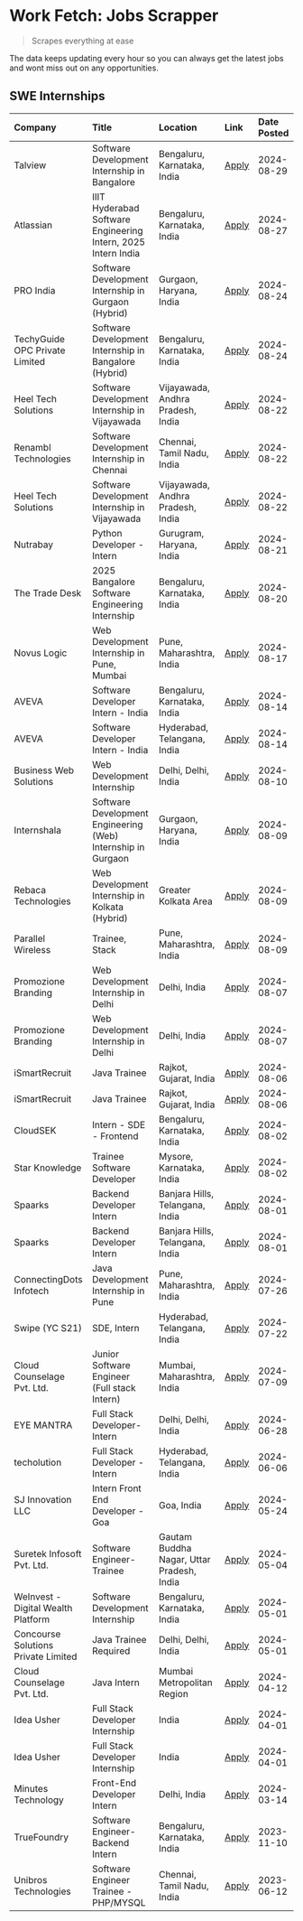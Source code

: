 # Work Fetch: Jobs Scrapper
> Scrapes everything at ease

The data keeps updating every hour so you can always get the latest jobs and wont miss out on any opportunities.

## SWE Internships
<!--START_SECTION:workfetch-->
| Company                             | Title                                                         | Location                                  | Link                                                                                                                                                                                                                                                                                    | Date Posted   |
|:------------------------------------|:--------------------------------------------------------------|:------------------------------------------|:----------------------------------------------------------------------------------------------------------------------------------------------------------------------------------------------------------------------------------------------------------------------------------------|:--------------|
| Talview                             | Software Development Internship in Bangalore                  | Bengaluru, Karnataka, India               | [Apply](https://in.linkedin.com/jobs/view/software-development-internship-in-bangalore-at-talview-4012997749?position=54&pageNum=0&refId=paVSMlfSXon2W1eCvEH6sA%3D%3D&trackingId=w2K3aFU%2BqZZupFNIu2ka6A%3D%3D&trk=public_jobs_jserp-result_search-card)                               | 2024-08-29    |
| Atlassian                           | IIIT Hyderabad Software Engineering Intern, 2025 Intern India | Bengaluru, Karnataka, India               | [Apply](https://in.linkedin.com/jobs/view/iiit-hyderabad-software-engineering-intern-2025-intern-india-at-atlassian-4009450341?position=48&pageNum=0&refId=paVSMlfSXon2W1eCvEH6sA%3D%3D&trackingId=DVKIFEZ6%2BWPgQXj4Di%2BpvQ%3D%3D&trk=public_jobs_jserp-result_search-card)           | 2024-08-27    |
| PRO India                           | Software Development Internship in Gurgaon (Hybrid)           | Gurgaon, Haryana, India                   | [Apply](https://in.linkedin.com/jobs/view/software-development-internship-in-gurgaon-hybrid-at-pro-india-4009587664?position=41&pageNum=0&refId=paVSMlfSXon2W1eCvEH6sA%3D%3D&trackingId=lK5dhbEwJaqq%2FYQgDCn%2BeA%3D%3D&trk=public_jobs_jserp-result_search-card)                      | 2024-08-24    |
| TechyGuide OPC Private Limited      | Software Development Internship in Bangalore (Hybrid)         | Bengaluru, Karnataka, India               | [Apply](https://in.linkedin.com/jobs/view/software-development-internship-in-bangalore-hybrid-at-techyguide-opc-private-limited-4009591646?position=49&pageNum=0&refId=paVSMlfSXon2W1eCvEH6sA%3D%3D&trackingId=f%2BXsITEf89YPiDXeBXdvzw%3D%3D&trk=public_jobs_jserp-result_search-card) | 2024-08-24    |
| Heel Tech Solutions                 | Software Development Internship in Vijayawada                 | Vijayawada, Andhra Pradesh, India         | [Apply](https://in.linkedin.com/jobs/view/software-development-internship-in-vijayawada-at-heel-tech-solutions-4007906692?position=34&pageNum=0&refId=paVSMlfSXon2W1eCvEH6sA%3D%3D&trackingId=zEBbnjedsXAhjYzI1wG%2FgA%3D%3D&trk=public_jobs_jserp-result_search-card)                  | 2024-08-22    |
| Renambl Technologies                | Software Development Internship in Chennai                    | Chennai, Tamil Nadu, India                | [Apply](https://in.linkedin.com/jobs/view/software-development-internship-in-chennai-at-renambl-technologies-4007910299?position=43&pageNum=0&refId=paVSMlfSXon2W1eCvEH6sA%3D%3D&trackingId=qiFFKe0Jw9sZNGGttThzSA%3D%3D&trk=public_jobs_jserp-result_search-card)                      | 2024-08-22    |
| Heel Tech Solutions                 | Software Development Internship in Vijayawada                 | Vijayawada, Andhra Pradesh, India         | [Apply](https://in.linkedin.com/jobs/view/software-development-internship-in-vijayawada-at-heel-tech-solutions-4007906692?position=9&pageNum=2&refId=n0BggTlT3zpNTO53uOPVPQ%3D%3D&trackingId=G7CyXts1rs5vzxIreiLKng%3D%3D&trk=public_jobs_jserp-result_search-card)                     | 2024-08-22    |
| Nutrabay                            | Python Developer - Intern                                     | Gurugram, Haryana, India                  | [Apply](https://in.linkedin.com/jobs/view/python-developer-intern-at-nutrabay-4003909226?position=42&pageNum=0&refId=paVSMlfSXon2W1eCvEH6sA%3D%3D&trackingId=lah1OhKKh%2FPNLbJxm7Xkxg%3D%3D&trk=public_jobs_jserp-result_search-card)                                                   | 2024-08-21    |
| The Trade Desk                      | 2025 Bangalore Software Engineering Internship                | Bengaluru, Karnataka, India               | [Apply](https://in.linkedin.com/jobs/view/2025-bangalore-software-engineering-internship-at-the-trade-desk-3987456531?position=10&pageNum=0&refId=paVSMlfSXon2W1eCvEH6sA%3D%3D&trackingId=aUJFnI9bH5SN1a4m9qLeUA%3D%3D&trk=public_jobs_jserp-result_search-card)                        | 2024-08-20    |
| Novus Logic                         | Web Development Internship in Pune, Mumbai                    | Pune, Maharashtra, India                  | [Apply](https://in.linkedin.com/jobs/view/web-development-internship-in-pune-mumbai-at-novus-logic-4003713081?position=45&pageNum=0&refId=paVSMlfSXon2W1eCvEH6sA%3D%3D&trackingId=hncG6YPsist52SKzagKS7Q%3D%3D&trk=public_jobs_jserp-result_search-card)                                | 2024-08-17    |
| AVEVA                               | Software Developer Intern - India                             | Bengaluru, Karnataka, India               | [Apply](https://in.linkedin.com/jobs/view/software-developer-intern-india-at-aveva-3998279987?position=7&pageNum=0&refId=paVSMlfSXon2W1eCvEH6sA%3D%3D&trackingId=mNsknK3S4FGZjzBOn0IA6Q%3D%3D&trk=public_jobs_jserp-result_search-card)                                                 | 2024-08-14    |
| AVEVA                               | Software Developer Intern - India                             | Hyderabad, Telangana, India               | [Apply](https://in.linkedin.com/jobs/view/software-developer-intern-india-at-aveva-3998281598?position=12&pageNum=0&refId=paVSMlfSXon2W1eCvEH6sA%3D%3D&trackingId=KsZpHV9xG82bjW%2BWwYPcgA%3D%3D&trk=public_jobs_jserp-result_search-card)                                              | 2024-08-14    |
| Business Web Solutions              | Web Development Internship                                    | Delhi, Delhi, India                       | [Apply](https://in.linkedin.com/jobs/view/web-development-internship-at-business-web-solutions-3997105289?position=59&pageNum=0&refId=paVSMlfSXon2W1eCvEH6sA%3D%3D&trackingId=ni%2F0s3mKfbnqtg7Yb%2FobKQ%3D%3D&trk=public_jobs_jserp-result_search-card)                                | 2024-08-10    |
| Internshala                         | Software Development Engineering (Web) Internship in Gurgaon  | Gurgaon, Haryana, India                   | [Apply](https://in.linkedin.com/jobs/view/software-development-engineering-web-internship-in-gurgaon-at-internshala-3997620471?position=4&pageNum=0&refId=paVSMlfSXon2W1eCvEH6sA%3D%3D&trackingId=jBrsYi5AsT8UUo5Rh7%2FBjw%3D%3D&trk=public_jobs_jserp-result_search-card)              | 2024-08-09    |
| Rebaca Technologies                 | Web Development Internship in Kolkata (Hybrid)                | Greater Kolkata Area                      | [Apply](https://in.linkedin.com/jobs/view/web-development-internship-in-kolkata-hybrid-at-rebaca-technologies-3997621369?position=39&pageNum=0&refId=paVSMlfSXon2W1eCvEH6sA%3D%3D&trackingId=PKVVsueeCR4ZrUXBpwBidQ%3D%3D&trk=public_jobs_jserp-result_search-card)                     | 2024-08-09    |
| Parallel Wireless                   | Trainee, Stack                                                | Pune, Maharashtra, India                  | [Apply](https://in.linkedin.com/jobs/view/trainee-stack-at-parallel-wireless-3905689841?position=56&pageNum=0&refId=paVSMlfSXon2W1eCvEH6sA%3D%3D&trackingId=Z2LabyLC9bMmHYE7Ce3mAw%3D%3D&trk=public_jobs_jserp-result_search-card)                                                      | 2024-08-09    |
| Promozione Branding                 | Web Development Internship in Delhi                           | Delhi, India                              | [Apply](https://in.linkedin.com/jobs/view/web-development-internship-in-delhi-at-promozione-branding-3995559880?position=26&pageNum=0&refId=paVSMlfSXon2W1eCvEH6sA%3D%3D&trackingId=0zk34ozbIdII6um0qLTJMg%3D%3D&trk=public_jobs_jserp-result_search-card)                              | 2024-08-07    |
| Promozione Branding                 | Web Development Internship in Delhi                           | Delhi, India                              | [Apply](https://in.linkedin.com/jobs/view/web-development-internship-in-delhi-at-promozione-branding-3995559880?position=1&pageNum=2&refId=n0BggTlT3zpNTO53uOPVPQ%3D%3D&trackingId=ddkAHmYRv4DMJBlfQc0Bxg%3D%3D&trk=public_jobs_jserp-result_search-card)                               | 2024-08-07    |
| iSmartRecruit                       | Java Trainee                                                  | Rajkot, Gujarat, India                    | [Apply](https://in.linkedin.com/jobs/view/java-trainee-at-ismartrecruit-3992301825?position=32&pageNum=0&refId=paVSMlfSXon2W1eCvEH6sA%3D%3D&trackingId=95jxXP4%2Bl0EnKa%2BH0j6JCg%3D%3D&trk=public_jobs_jserp-result_search-card)                                                       | 2024-08-06    |
| iSmartRecruit                       | Java Trainee                                                  | Rajkot, Gujarat, India                    | [Apply](https://in.linkedin.com/jobs/view/java-trainee-at-ismartrecruit-3992301825?position=7&pageNum=2&refId=n0BggTlT3zpNTO53uOPVPQ%3D%3D&trackingId=anSkbDeEI8dv2jeEXjpXfw%3D%3D&trk=public_jobs_jserp-result_search-card)                                                            | 2024-08-06    |
| CloudSEK                            | Intern - SDE - Frontend                                       | Bengaluru, Karnataka, India               | [Apply](https://in.linkedin.com/jobs/view/intern-sde-frontend-at-cloudsek-3991574495?position=23&pageNum=0&refId=paVSMlfSXon2W1eCvEH6sA%3D%3D&trackingId=GgwCR7ec5G7ZWd43XbrV9A%3D%3D&trk=public_jobs_jserp-result_search-card)                                                         | 2024-08-02    |
| Star Knowledge                      | Trainee Software Developer                                    | Mysore, Karnataka, India                  | [Apply](https://in.linkedin.com/jobs/view/trainee-software-developer-at-star-knowledge-3991516161?position=57&pageNum=0&refId=paVSMlfSXon2W1eCvEH6sA%3D%3D&trackingId=sePAfDVLzC6hSVZmNL8weA%3D%3D&trk=public_jobs_jserp-result_search-card)                                            | 2024-08-02    |
| Spaarks                             | Backend Developer Intern                                      | Banjara Hills, Telangana, India           | [Apply](https://in.linkedin.com/jobs/view/backend-developer-intern-at-spaarks-3990226465?position=29&pageNum=0&refId=paVSMlfSXon2W1eCvEH6sA%3D%3D&trackingId=kHRSwrh03M0SFrLQ437EKg%3D%3D&trk=public_jobs_jserp-result_search-card)                                                     | 2024-08-01    |
| Spaarks                             | Backend Developer Intern                                      | Banjara Hills, Telangana, India           | [Apply](https://in.linkedin.com/jobs/view/backend-developer-intern-at-spaarks-3990226465?position=4&pageNum=2&refId=n0BggTlT3zpNTO53uOPVPQ%3D%3D&trackingId=0FVAQ0NCTHMk1%2FjLjLD2WA%3D%3D&trk=public_jobs_jserp-result_search-card)                                                    | 2024-08-01    |
| ConnectingDots Infotech             | Java Development Internship in Pune                           | Pune, Maharashtra, India                  | [Apply](https://in.linkedin.com/jobs/view/java-development-internship-in-pune-at-connectingdots-infotech-3983314097?position=40&pageNum=0&refId=paVSMlfSXon2W1eCvEH6sA%3D%3D&trackingId=vGMHU3M87WEtHfcC97BJHA%3D%3D&trk=public_jobs_jserp-result_search-card)                          | 2024-07-26    |
| Swipe (YC S21)                      | SDE, Intern                                                   | Hyderabad, Telangana, India               | [Apply](https://in.linkedin.com/jobs/view/sde-intern-at-swipe-yc-s21-3980368092?position=60&pageNum=0&refId=paVSMlfSXon2W1eCvEH6sA%3D%3D&trackingId=IFxC5CbxQDSw8OYMefKCMg%3D%3D&trk=public_jobs_jserp-result_search-card)                                                              | 2024-07-22    |
| Cloud Counselage Pvt. Ltd.          | Junior Software Engineer (Full stack Intern)                  | Mumbai, Maharashtra, India                | [Apply](https://in.linkedin.com/jobs/view/junior-software-engineer-full-stack-intern-at-cloud-counselage-pvt-ltd-3967725851?position=21&pageNum=0&refId=paVSMlfSXon2W1eCvEH6sA%3D%3D&trackingId=JAH1FBGEIYVImyGj4rARrw%3D%3D&trk=public_jobs_jserp-result_search-card)                  | 2024-07-09    |
| EYE MANTRA                          | Full Stack Developer- Intern                                  | Delhi, Delhi, India                       | [Apply](https://in.linkedin.com/jobs/view/full-stack-developer-intern-at-eye-mantra-3960988037?position=53&pageNum=0&refId=paVSMlfSXon2W1eCvEH6sA%3D%3D&trackingId=guZtoeigSdKP%2F302xlLlHg%3D%3D&trk=public_jobs_jserp-result_search-card)                                             | 2024-06-28    |
| techolution                         | Full Stack Developer - Intern                                 | Hyderabad, Telangana, India               | [Apply](https://in.linkedin.com/jobs/view/full-stack-developer-intern-at-techolution-3947911862?position=58&pageNum=0&refId=paVSMlfSXon2W1eCvEH6sA%3D%3D&trackingId=JTlT%2FQhEx5nTPdKs240n3Q%3D%3D&trk=public_jobs_jserp-result_search-card)                                            | 2024-06-06    |
| SJ Innovation LLC                   | Intern Front End Developer - Goa                              | Goa, India                                | [Apply](https://in.linkedin.com/jobs/view/intern-front-end-developer-goa-at-sj-innovation-llc-3931678611?position=18&pageNum=0&refId=paVSMlfSXon2W1eCvEH6sA%3D%3D&trackingId=Jf6bXSfkl1ANzHqVjrUErQ%3D%3D&trk=public_jobs_jserp-result_search-card)                                     | 2024-05-24    |
| Suretek Infosoft Pvt. Ltd.          | Software Engineer-Trainee                                     | Gautam Buddha Nagar, Uttar Pradesh, India | [Apply](https://in.linkedin.com/jobs/view/software-engineer-trainee-at-suretek-infosoft-pvt-ltd-3916999948?position=44&pageNum=0&refId=paVSMlfSXon2W1eCvEH6sA%3D%3D&trackingId=%2FPtj2XNy9kKFPQmGqxRUMw%3D%3D&trk=public_jobs_jserp-result_search-card)                                 | 2024-05-04    |
| WeInvest - Digital Wealth Platform  | Software Development Internship                               | Bengaluru, Karnataka, India               | [Apply](https://in.linkedin.com/jobs/view/software-development-internship-at-weinvest-digital-wealth-platform-3912867225?position=3&pageNum=0&refId=paVSMlfSXon2W1eCvEH6sA%3D%3D&trackingId=Iy4%2BCvdtKH%2Bsii77ZlCEpQ%3D%3D&trk=public_jobs_jserp-result_search-card)                  | 2024-05-01    |
| Concourse Solutions Private Limited | Java Trainee Required                                         | Delhi, Delhi, India                       | [Apply](https://in.linkedin.com/jobs/view/java-trainee-required-at-concourse-solutions-private-limited-3912869388?position=16&pageNum=0&refId=paVSMlfSXon2W1eCvEH6sA%3D%3D&trackingId=uR0RjjpWBbUUqNb3Za%2F0Ow%3D%3D&trk=public_jobs_jserp-result_search-card)                          | 2024-05-01    |
| Cloud Counselage Pvt. Ltd.          | Java Intern                                                   | Mumbai Metropolitan Region                | [Apply](https://in.linkedin.com/jobs/view/java-intern-at-cloud-counselage-pvt-ltd-3896025667?position=47&pageNum=0&refId=paVSMlfSXon2W1eCvEH6sA%3D%3D&trackingId=eSl0hKJkgsXvyKt1x9LLUg%3D%3D&trk=public_jobs_jserp-result_search-card)                                                 | 2024-04-12    |
| Idea Usher                          | Full Stack Developer Internship                               | India                                     | [Apply](https://in.linkedin.com/jobs/view/full-stack-developer-internship-at-idea-usher-3879565540?position=28&pageNum=0&refId=paVSMlfSXon2W1eCvEH6sA%3D%3D&trackingId=BhC6Dkm1VtcW%2BM1Ix4cUYw%3D%3D&trk=public_jobs_jserp-result_search-card)                                         | 2024-04-01    |
| Idea Usher                          | Full Stack Developer Internship                               | India                                     | [Apply](https://in.linkedin.com/jobs/view/full-stack-developer-internship-at-idea-usher-3879565540?position=3&pageNum=2&refId=n0BggTlT3zpNTO53uOPVPQ%3D%3D&trackingId=V8rPU2q1UXz98H7fQDpIOg%3D%3D&trk=public_jobs_jserp-result_search-card)                                            | 2024-04-01    |
| Minutes Technology                  | Front-End Developer Intern                                    | Delhi, India                              | [Apply](https://in.linkedin.com/jobs/view/front-end-developer-intern-at-minutes-technology-3853712549?position=25&pageNum=0&refId=paVSMlfSXon2W1eCvEH6sA%3D%3D&trackingId=2vtxEkql3DQjLvosAItgxQ%3D%3D&trk=public_jobs_jserp-result_search-card)                                        | 2024-03-14    |
| TrueFoundry                         | Software Engineer-Backend Intern                              | Bengaluru, Karnataka, India               | [Apply](https://in.linkedin.com/jobs/view/software-engineer-backend-intern-at-truefoundry-3779508170?position=50&pageNum=0&refId=paVSMlfSXon2W1eCvEH6sA%3D%3D&trackingId=ksHTvHtWGgYOnyes7c%2FnMg%3D%3D&trk=public_jobs_jserp-result_search-card)                                       | 2023-11-10    |
| Unibros Technologies                | Software Engineer Trainee - PHP/MYSQL                         | Chennai, Tamil Nadu, India                | [Apply](https://in.linkedin.com/jobs/view/software-engineer-trainee-php-mysql-at-unibros-technologies-3656599241?position=52&pageNum=0&refId=paVSMlfSXon2W1eCvEH6sA%3D%3D&trackingId=KjDo4dtudf5bOgD0Qj984w%3D%3D&trk=public_jobs_jserp-result_search-card)                             | 2023-06-12    |
<!--END_SECTION:workfetch-->
